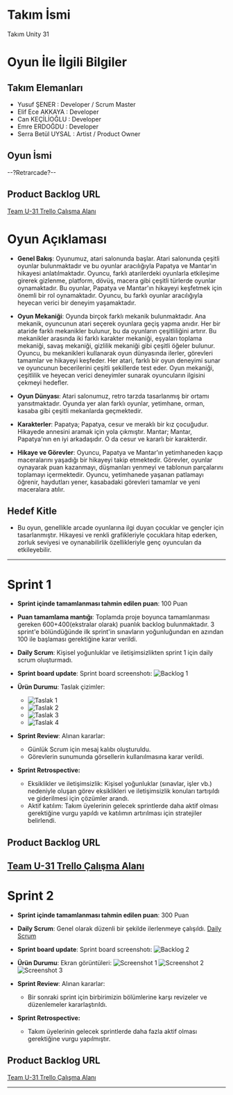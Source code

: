 # **Takım İsmi**

Takım Unity 31

# Oyun İle İlgili Bilgiler

## Takım Elemanları

- Yusuf ŞENER : Developer / Scrum Master
- Elif Ece AKKAYA	: Developer
- Can KEÇİLİOĞLU : Developer
- Emre ERDOĞDU : Developer
- Serra Betül UYSAL	: Artist / Product Owner

## Oyun İsmi

--?Retrarcade?--

## Product Backlog URL

[Team U-31 Trello Çalışma Alanı](https://trello.com/w/u31calismaalani)

# Oyun Açıklaması

- **Genel Bakış**: Oyunumuz, atari salonunda başlar. Atari salonunda çeşitli oyunlar bulunmaktadır ve bu oyunlar aracılığıyla Papatya ve Mantar'ın hikayesi anlatılmaktadır. Oyuncu, farklı atarilerdeki oyunlarla etkileşime girerek gizlenme, platform, dövüş, macera gibi çeşitli türlerde oyunlar oynamaktadır. Bu oyunlar, Papatya ve Mantar'ın hikayeyi keşfetmek için önemli bir rol oynamaktadır. Oyuncu, bu farklı oyunlar aracılığıyla heyecan verici bir deneyim yaşamaktadır.

- **Oyun Mekaniği**: Oyunda birçok farklı mekanik bulunmaktadır. Ana mekanik, oyuncunun atari seçerek oyunlara geçiş yapma anıdır. Her bir ataride farklı mekanikler bulunur, bu da oyunların çeşitliliğini artırır. Bu mekanikler arasında iki farklı karakter mekaniği, eşyaları toplama mekaniği, savaş mekaniği, gizlilik mekaniği gibi çeşitli öğeler bulunur. Oyuncu, bu mekanikleri kullanarak oyun dünyasında ilerler, görevleri tamamlar ve hikayeyi keşfeder. Her atari, farklı bir oyun deneyimi sunar ve oyuncunun becerilerini çeşitli şekillerde test eder. Oyun mekaniği, çeşitlilik ve heyecan verici deneyimler sunarak oyuncuların ilgisini çekmeyi hedefler.

- **Oyun Dünyası**: Atari salonumuz, retro tarzda tasarlanmış bir ortamı yansıtmaktadır. Oyunda yer alan farklı oyunlar, yetimhane, orman, kasaba gibi çeşitli mekanlarda geçmektedir.

- **Karakterler**: Papatya; Papatya, cesur ve meraklı bir kız çocuğudur. Hikayede annesini aramak için yola çıkmıştır. Mantar; Mantar, Papatya'nın en iyi arkadaşıdır. O da cesur ve kararlı bir karakterdir.

- **Hikaye ve Görevler**: Oyuncu, Papatya ve Mantar'ın yetimhaneden kaçıp maceralarını yaşadığı bir hikayeyi takip etmektedir. Görevler, oyunlar oynayarak puan kazanmayı, düşmanları yenmeyi ve tablonun parçalarını toplamayı içermektedir. Oyuncu, yetimhanede yaşanan patlamayı öğrenir, haydutları yener, kasabadaki görevleri tamamlar ve yeni maceralara atılır.

## Hedef Kitle

- Bu oyun, genellikle arcade oyunlarına ilgi duyan çocuklar ve gençler için tasarlanmıştır. Hikayesi ve renkli grafikleriyle çocuklara hitap ederken, zorluk seviyesi ve oynanabilirlik özellikleriyle genç oyuncuları da etkileyebilir.

---

# Sprint 1

- **Sprint içinde tamamlanması tahmin edilen puan**: 100 Puan


- **Puan tamamlama mantığı**: Toplamda proje boyunca tamamlanması gereken 600+400(ekstralar olarak) puanlık backlog bulunmaktadır. 3 sprint'e bölündüğünde ilk sprint'in sınavların yoğunluğundan en azından 100 ile başlaması gerektiğine karar verildi.


- **Daily Scrum**: Kişisel yoğunluklar ve iletişimsizlikten sprint 1 için daily scrum oluşturmadı.


- **Sprint board update**: Sprint board screenshotı:
![Backlog 1](https://cdn.discordapp.com/attachments/1116092237571440730/1119976289462403233/Sprint_1.jpg) 


- **Ürün Durumu**: Taslak çizimler:
  - ![Taslak 1](https://media.discordapp.net/attachments/1120694806855815268/1120694912304824341/1.jpg?width=480&height=640)
  - ![Taslak 2](https://media.discordapp.net/attachments/1120694806855815268/1120694910203478106/6.jpg?width=853&height=640)
  - ![Taslak 3](https://media.discordapp.net/attachments/1120694806855815268/1120694911369490503/4.jpg?width=480&height=640)
  - ![Taslak 4](https://media.discordapp.net/attachments/1120694806855815268/1120694910807449672/5.jpg?width=853&height=640)


- **Sprint Review**: Alınan kararlar:
  - Günlük Scrum için mesaj kalıbı oluşturuldu.
  - Görevlerin sunumunda görsellerin kullanılmasına karar verildi.


- **Sprint Retrospective:**
  - Eksiklikler ve iletişimsizlik: Kişisel yoğunluklar (sınavlar, işler vb.) nedeniyle oluşan görev eksiklikleri ve iletişimsizlik konuları tartışıldı ve giderilmesi için çözümler arandı.
  - Aktif katılım: Takım üyelerinin gelecek sprintlerde daha aktif olması gerektiğine vurgu yapıldı ve katılımın artırılması için stratejiler belirlendi.


## Product Backlog URL
[Team U-31 Trello Çalışma Alanı](https://trello.com/w/u31calismaalani)
---


# Sprint 2

- **Sprint içinde tamamlanması tahmin edilen puan**: 300 Puan


- **Daily Scrum**: Genel olarak düzenli bir şekilde ilerlenmeye çalışıldı.
[Daily Scrum](https://cdn.discordapp.com/attachments/1116092237571440730/1125052847923404960/Daily_Scrum.txt)


- **Sprint board update**: Sprint board screenshotı:
![Backlog 2](https://media.discordapp.net/attachments/1116092237571440730/1125061623044911245/Screenshots.jpg?width=620&height=454)


- **Ürün Durumu**: Ekran görüntüleri:
  ![Screenshot 1](https://media.discordapp.net/attachments/1116092237571440730/1122534756643504248/image.png?width=824&height=454)
  ![Screenshot 2](https://media.discordapp.net/attachments/1116092237571440730/1125063405649285250/Screenshot_1.png?width=817&height=454)
  ![Screenshot 3](https://media.discordapp.net/attachments/1116092237571440730/1125054044046635068/Ekran_goruntusu_2023-07-02_161729.png?width=806&height=453)


- **Sprint Review**: Alınan kararlar:
  - Bir sonraki sprint için birbirimizin bölümlerine karşı revizeler ve düzenlemeler kararlaştırıldı. 

- **Sprint Retrospective:**
  - Takım üyelerinin gelecek sprintlerde daha fazla aktif olması gerektiğine vurgu yapılmıştır.

## Product Backlog URL
[Team U-31 Trello Çalışma Alanı](https://trello.com/w/u31calismaalani)

---
